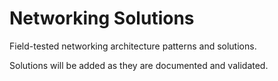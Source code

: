 # Networking Solutions

Field-tested networking architecture patterns and solutions.

Solutions will be added as they are documented and validated.
